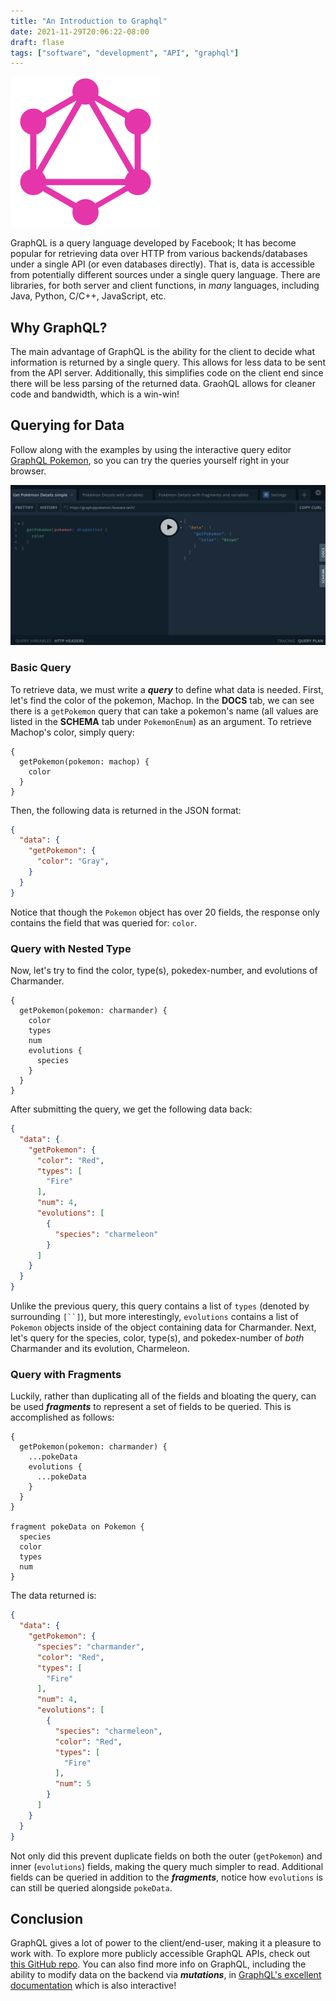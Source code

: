 ```yaml
---
title: "An Introduction to Graphql"
date: 2021-11-29T20:06:22-08:00
draft: flase
tags: ["software", "development", "API", "graphql"]
---
```


![GraohQL Logo](graphql-logo.png#center)

GraphQL is a query language developed by Facebook; It has become popular for retrieving data over HTTP from various backends/databases under a single API (or even databases directly). That is, data is accessible from potentially different sources under a single query language. There are libraries, for both server and client functions, in *many* languages, including Java, Python, C/C++, JavaScript, etc.

## Why GraphQL?
The main advantage of GraphQL is the ability for the client to decide what information is returned by a single query. This allows for less data to be sent from the API server. Additionally, this simplifies code on the client end since there will be less parsing of the returned data. GraohQL allows for cleaner code and bandwidth, which is a win-win!

## Querying for Data
Follow along with the examples by using the interactive query editor [GraphQL Pokemon](https://graphqlpokemon.favware.tech/), so you can try the queries yourself right in your browser.

![GrapgQL Pokemon](graphql-pokemon.png)

### Basic Query
To retrieve data, we must write a ***query*** to define what data is needed. First, let's find the color of the pokemon, Machop. In the **DOCS** tab, we can see there is a `getPokemon` query that can take a pokemon's name (all values are listed in the **SCHEMA** tab under `PokemonEnum`) as an argument.  To retrieve Machop's color, simply query:

```
{
  getPokemon(pokemon: machop) {
    color
  }
}
```

Then, the following data is returned in the JSON format:
```json
{
  "data": {
    "getPokemon": {
      "color": "Gray",
    }
  }
}
```

Notice that though the  `Pokemon` object has over 20 fields, the response only contains the field that was queried for: `color`.

### Query with Nested Type
Now, let's try to find the color, type(s), pokedex-number, and evolutions of Charmander.

```
{
  getPokemon(pokemon: charmander) {
    color
    types
    num
    evolutions {
      species
    }
  }
}
```

After submitting the query, we get the following data back:
```json
{
  "data": {
    "getPokemon": {
      "color": "Red",
      "types": [
        "Fire"
      ],
      "num": 4,
      "evolutions": [
        {
          "species": "charmeleon"
        }
      ]
    }
  }
}
```

Unlike the previous query, this query contains a list of `types` (denoted by surrounding `[``]`), but more interestingly, `evolutions` contains a list of `Pokemon` objects inside of the object containing data for Charmander. Next, let's query for the species, color, type(s), and pokedex-number of *both* Charmander and its evolution, Charmeleon.

### Query with Fragments
Luckily, rather than duplicating all of the fields and bloating the query, can be used ***fragments*** to represent a set of fields to be queried. This is accomplished as follows:

```
{
  getPokemon(pokemon: charmander) {
    ...pokeData
    evolutions {
      ...pokeData
    }
  }
}

fragment pokeData on Pokemon {
  species
  color
  types
  num
}
```

The data returned is:
```json
{
  "data": {
    "getPokemon": {
      "species": "charmander",
      "color": "Red",
      "types": [
        "Fire"
      ],
      "num": 4,
      "evolutions": [
        {
          "species": "charmeleon",
          "color": "Red",
          "types": [
            "Fire"
          ],
          "num": 5
        }
      ]
    }
  }
}
```

Not only did this prevent duplicate fields on both the outer (`getPokemon`) and inner (`evolutions`) fields, making the query much simpler to read. Additional fields can be queried in addition to the ***fragments***, notice how `evolutions` is can still be queried alongside `pokeData`. 

## Conclusion
GraphQL gives a lot of power to the client/end-user, making it a pleasure to work with. To explore more publicly accessible GraphQL APIs, check out [this GitHub repo](https://github.com/APIs-guru/graphql-apis). You can also find more info on GraphQL, including the ability to modify data on the backend via ***mutations***, in [GraphQL's excellent documentation](https://graphql.org/learn/) which is also interactive!
